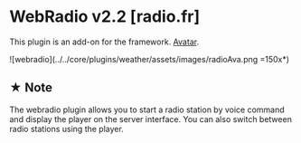 # WebRadio v2.2 [radio.fr]

This plugin is an add-on for the framework. [Avatar](https://github.com/Avatar-Home-Automation/A.V.A.T.A.R-Server).

![webradio](../../core/plugins/weather/assets/images/radioAva.png =150x*)

## ★ Note
The webradio plugin allows you to start a radio station by voice command and display the player on the server interface. You can also switch between radio stations using the player.

<br><br><br>